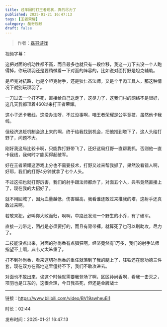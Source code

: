 ```yaml
---
title: 过年回村打王者现状，真的尽力了
published: 2025-01-21 16:47:13
tags: [王者荣耀]
category: 磊哥视频
draft: false
---
```



> 作者：[磊哥游戏](https://space.bilibili.com/268941858?spm_id_from=333.788.upinfo.head.click)

视频字幕：

这把对面的机动性都不高，而且最多也就只有一段位移，我这一刀下去没一个人跑得掉，你玩项羽还是要稍微看一下对面的阵容的，比如说对面打野是坦克辅助。

是坦克对抗路，也是个坦克射手，还是狄仁杰法师，又是个半肉工具人，那这种情况下就别玩项羽了。

一刀过去一个打不死，直接给自己送走了，这尽力了，这我们村的网络不是很好，这几天我都顶着460过来打王者荣耀。

这小子还卡我线，这没办法呀，不过没事啊，咱王者荣耀是公平竞技，虽然他卡我线。

但经济追赶机制会追上来的啊，终于给我找到机会，把他推到塔下了，这人头给打野了，问题不大。

刚好我这局比较卡啊，只能靠打野带飞了，还好这局打野一直帮我抓，否则他一直卡我线，我何时才能买得起破军。

好在王者荣耀这游戏上分也不需要技术，打野又过来帮我抓了，果然没看错人啊，好耶，我们的打野4分钟就拿了七个人头。

不过这把也就打野厉害，我们的射手跟法师都炸了，对面五个人，典韦竟然直接上了，现在我的大招好了。

就不用回城了，因为血量越低，伤害越高，我看谁还敢过来推我的塔，这射手还真敢过来啊。

若敢来犯，必叫你大败而归，啊啊，中路还发现一个野生的小乔，有了破军。

直接一刀带走，团战是必须要打的，而且有背带裤，就算死了也可以刷助攻，尽力了。

二技能没点出来，对面的孙尚香有点猖狂啊，经济竟然有1万多，我们的射手法师指望不上啊，典韦又太笨重了。

打不到孙尚香，看来这切孙尚香的重任就落到了我的腿上了，狂铁还在憋功德三件套，现在双方在高地这里僵持不下，我们不敢攻进去。

对面也不敢出来，诶这个时候就需要我登场了啊，区区孙尚香啊，看我一击灭之，项羽也是江东的，这很合理，今日我虽死，但还是金牌战士

---

链接：https://www.bilibili.com/video/BV19awheuEi1

时长：02:44

发布时间：2025-01-21 16:47:13
